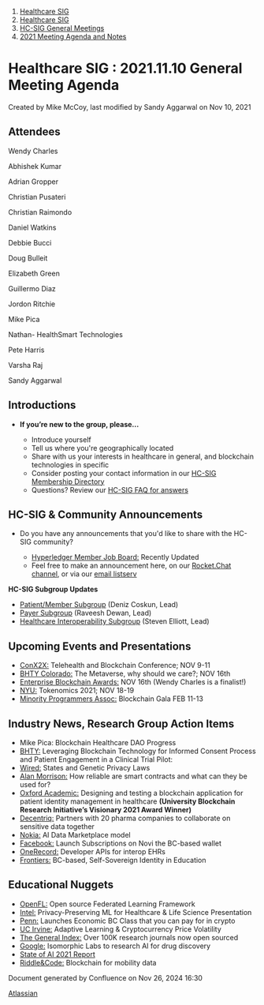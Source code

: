 1. [Healthcare SIG](index.html)
2. [Healthcare SIG](Healthcare-SIG_20545573.html)
3. [HC-SIG General Meetings](HC-SIG-General-Meetings_20545763.html)
4. [2021 Meeting Agenda and Notes](2021-Meeting-Agenda-and-Notes_20556147.html)

# Healthcare SIG : 2021.11.10 General Meeting Agenda

Created by Mike McCoy, last modified by Sandy Aggarwal on Nov 10, 2021

## **Attendees**

Wendy Charles

Abhishek Kumar

Adrian Gropper

Christian Pusateri

Christian Raimondo

Daniel Watkins

Debbie Bucci

Doug Bulleit

Elizabeth Green

Guillermo Diaz

Jordon Ritchie

Mike Pica

Nathan- HealthSmart Technologies

Pete Harris

Varsha Raj

Sandy Aggarwal

## **Introductions**

- **If you’re new to the group, please…**
  
  - Introduce yourself
  - Tell us where you're geographically located
  - Share with us your interests in healthcare in general, and blockchain technologies in specific
  - Consider posting your contact information in our [HC-SIG Membership Directory](https://lf-hyperledger.atlassian.net/wiki/display/HCSIG/Membership+Directory)
  - Questions? Review our [HC-SIG FAQ for answers](https://lf-hyperledger.atlassian.net/wiki/display/HCSIG/HC-SIG+FAQ)

## **HC-SIG &amp; Community Announcements**

- Do you have any announcements that you'd like to share with the HC-SIG community?
  
  - [Hyperledger Member Job Board:](https://www.hyperledger.org/about/jobs?utm_campaign=Hyperledger%20Monthly%20Newsletter%20&utm_medium=email&_hsmi=154551725&_hsenc=p2ANqtz-8uA1nQ5dbP40dPnt0wVlGw5AfdhtMgOhL06CyTts5ZBMpP04VWNOS4XMAgZ-fE4NScauC20wnL5ym-BAd6iiBjGZ_Tvw&utm_content=154551725&utm_source=hs_email) Recently Updated
  - Feel free to make an announcement here, on our [Rocket.Chat channel](https://chat.hyperledger.org/channel/healthcare-sig), or via our [email listserv](https://lists.hyperledger.org/g/healthcare-sig)

**HC-SIG Subgroup Updates**

- [Patient/Member Subgroup](https://lf-hyperledger.atlassian.net/wiki/display/HCSIG/HC-SIG+-+Patient+Subgroup) (Deniz Coskun, Lead)
- [Payer Subgroup](https://lf-hyperledger.atlassian.net/wiki/display/HCSIG/HC-SIG+-+Payer+Subgroup) (Raveesh Dewan, Lead)
- [Healthcare Interoperability Subgroup](https://lf-hyperledger.atlassian.net/wiki/display/HCSIG/HC-SIG+-+Healthcare+Interoperability+Subgroup) (Steven Elliott, Lead)

## **Upcoming Events and Presentations**

- [ConX2X:](http://healthcareupdatenewsservice.com/blasts/ConV2x20210921X.html) Telehealth and Blockchain Conference; NOV 9-11
- [BHTY Colorado:](https://burstiq.zoom.us/webinar/register/WN_DmJdqcBwR5SZ2W4w1lYDtA) The Metaverse, why should we care?; NOV 16th
- [Enterprise Blockchain Awards:](https://blockchainrevolutionglobal.com/the-eb-awards/) NOV 16th (Wendy Charles is a finalist!)
- [NYU:](https://sites.google.com/nyu.edu/tokenomics2021) Tokenomics 2021; NOV 18-19
- [Minority Programmers Assoc:](https://www.linkedin.com/events/6852979035635613696/) Blockchain Gala FEB 11-13

## **Industry News, Research Group Action Items**

- Mike Pica: Blockchain Healthcare DAO Progress
- [BHTY:](https://blockchainhealthcaretoday.com/index.php/journal/article/view/182) Leveraging Blockchain Technology for Informed Consent Process and Patient Engagement in a Clinical Trial Pilot:
- [Wired:](https://www.wired.com/story/states-are-toughening-up-privacy-laws-for-at-home-dna-tests/) States and Genetic Privacy Laws
- [Alan Morrison:](https://www.quora.com/How-reliable-are-blockchain-smart-contracts-and-what-can-they-be-used-for/answer/Alan-Morrison?ch=2&oid=109781420&srid=Mru&target_type=answer) How reliable are smart contracts and what can they be used for?
- [Oxford Academic:](https://academic.oup.com/jamiaopen/article/4/3/ooaa073/6131410) Designing and testing a blockchain application for patient identity management in healthcare **(University Blockchain Research Initiative’s Visionary 2021 Award Winner)**
- [Decentriq:](https://blog.decentriq.com/decentriq-publishes-case-study-with-im-associates/) Partners with 20 pharma companies to collaborate on sensitive data together
- [Nokia:](https://www.nokia.com/about-us/news/releases/2021/05/05/nokia-launches-blockchain-powered-data-marketplace-for-secure-data-trading-and-ai-models/) AI Data Marketplace model
- [Facebook:](https://www.facebook.com/creators/earn-money-with-subscriptions) Launch Subscriptions on Novi the BC-based wallet
- [OneRecord:](https://www.prnewswire.com/news-releases/onerecord-introduces-onerecord-api-to-enable-medical-record-interoperability-across-healthcare-301411152.html) Developer APIs for interop EHRs
- [Frontiers:](https://wiki.hyperledger.org/blockchain,%20self-sovereign%20identity%20and%20digital%20credentials:%20Promise%20Versus%20Praxis%20in%20Education) BC-based, Self-Sovereign Identity in Education

## **Educational Nuggets**

- [OpenFL:](https://towardsdatascience.com/go-federated-with-openfl-8bc145a5ead1) Open source Federated Learning Framework
- [Intel:](https://marketscale.com/shows/health-and-life-sciences-at-the-edge/?wchannelid=m51sxkxoxn&wmediaid=bwmqpcd6jj) Privacy-Preserving ML for Healthcare &amp; Life Science Presentation
- [Penn:](https://www.blockchain.wharton.upenn.edu/?utm_source=kw&utm_medium=email&utm_campaign=kw#WhartonBlockchain) Launches Economic BC Class that you can pay for in crypto
- [UC Irvine:](https://drive.google.com/file/d/1Fh_mRum1igbJm35Hmm6eatu-hT3Wp9Xl/view) Adaptive Learning &amp; Cryptocurrency Price Volatility
- [The General Index:](https://archive.org/details/GeneralIndex) Over 100K research journals now open sourced
- [Google:](https://www.isomorphiclabs.com/blog) Isomorphic Labs to research AI for drug discovery
- [State of AI 2021 Report](https://www.stateof.ai/)
- [Riddle&amp;Code:](https://www.ledgerinsights.com/riddlecode-unveils-drivestake-using-blockchain-to-share-mobility-data/) Blockchain for mobility data

Document generated by Confluence on Nov 26, 2024 16:30

[Atlassian](http://www.atlassian.com/)
